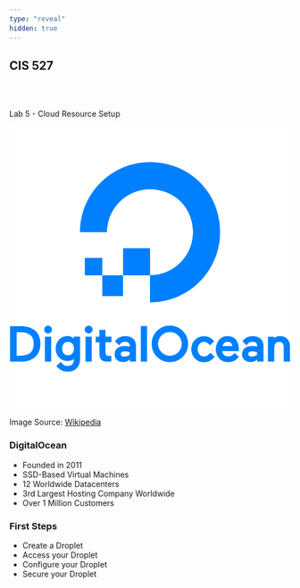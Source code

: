 ```yaml
---
type: "reveal"
hidden: true
---
```

<section>
	<h2>CIS 527</h2><br><br><p>Lab 5 - Cloud Resource Setup</p>
</section>
<section>
	<img class="stretch plain" src="/images/digitaloceanlogo_wiki.svg">
	<p class="imagecredit">Image Source: <a href="https://en.wikipedia.org/wiki/DigitalOcean">Wikipedia</a></p>
</section>
<section>
	<h3>DigitalOcean</h3>
	<ul>
		<li>Founded in 2011</li>
		<li>SSD-Based Virtual Machines</li>
		<li>12 Worldwide Datacenters</li>
		<li>3rd Largest Hosting Company Worldwide</li>
		<li>Over 1 Million Customers</li>
	</ul>
</section>
<section>
	<h3>First Steps</h3>
	<ul>
		<li>Create a Droplet</li>
		<li>Access your Droplet</li>
		<li>Configure your Droplet</li>
		<li>Secure your Droplet</li>
	</ul>
</section>

